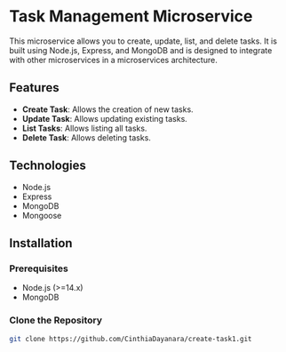 # Task Management Microservice

This microservice allows you to create, update, list, and delete tasks. It is built using Node.js, Express, and MongoDB and is designed to integrate with other microservices in a microservices architecture.

## Features

- **Create Task**: Allows the creation of new tasks.
- **Update Task**: Allows updating existing tasks.
- **List Tasks**: Allows listing all tasks.
- **Delete Task**: Allows deleting tasks.

## Technologies

- Node.js
- Express
- MongoDB
- Mongoose

## Installation

### Prerequisites

- Node.js (>=14.x)
- MongoDB

### Clone the Repository

```bash
git clone https://github.com/CinthiaDayanara/create-task1.git

